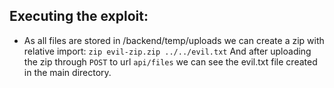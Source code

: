 ## Executing the exploit:
- As all files are stored in /backend/temp/uploads we can create a zip with relative import:
`zip evil-zip.zip ../../evil.txt`
And after uploading the zip through `POST` to url `api/files` we can see the evil.txt file created in the main directory.